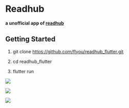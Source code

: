 # Readhub

**a unofficial app of [readhub](https://readhub.me/)**

## Getting Started

   
1.	git clone https://github.com/flyou/readhub_flutter.git

2.	cd readhub_flutter
	
3.	flutter run




![](http://ww3.sinaimg.cn/large/0060lm7Tly1fo250o8iazj30dc0npn1j.jpg)

![](http://ww4.sinaimg.cn/large/0060lm7Tly1fo250wvfgmj30dc0np78u.jpg)

![](http://ww2.sinaimg.cn/large/0060lm7Tly1fo2512n71pj30dc0npdkk.jpg)


